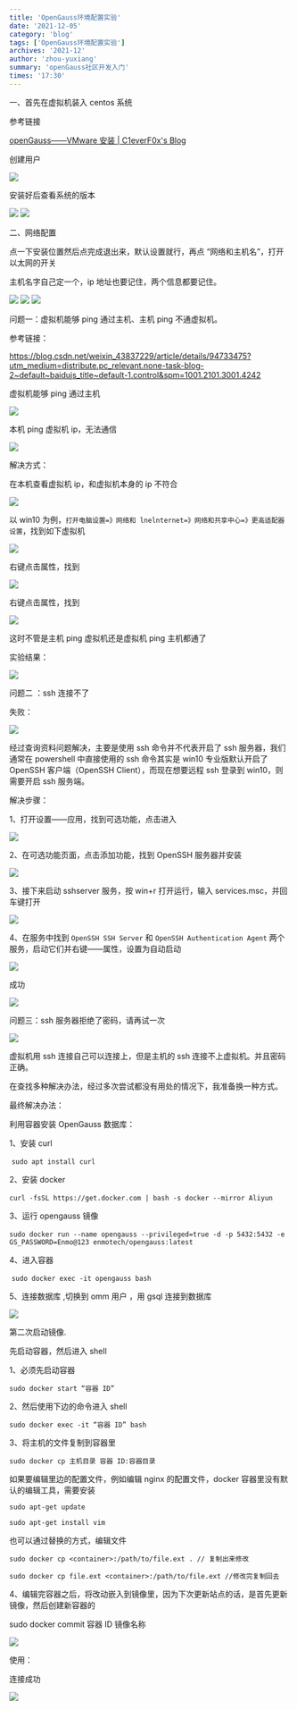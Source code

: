 ```yaml
---
title: 'OpenGauss环境配置实验'
date: '2021-12-05'
category: 'blog'
tags: ['OpenGauss环境配置实验']
archives: '2021-12'
author: 'zhou-yuxiang'
summary: 'openGauss社区开发入门'
times: '17:30'
---
```


一、首先在虚拟机装入 centos 系统

参考链接

[openGauss——VMware 安装 | C1everF0x's Blog](https://c1everf0x.github.io/2021/04/10/openGauss——VMware安装/)

创建用户

<img src='./img/01/clip_image002.jpg'>

安装好后查看系统的版本

<img src='./img/01/clip_image004.jpg'>

<img src='./img/01/clip_image006.jpg'>

二、网络配置

点一下安装位置然后点完成退出来，默认设置就行，再点 “网络和主机名”，打开以太网的开关

主机名字自己定一个，ip 地址也要记住，两个信息都要记住。

<img src='./img/01/clip_image008.jpg'>

<img src='./img/01/clip_image010.jpg'>

<img src='./img/01/clip_image012.jpg'>

问题一：虚拟机能够 ping 通过主机、主机 ping 不通虚拟机。

参考链接：

https://blog.csdn.net/weixin_43837229/article/details/94733475?utm_medium=distribute.pc_relevant.none-task-blog-2~default~baidujs_title~default-1.control&spm=1001.2101.3001.4242

虚拟机能够 ping 通过主机

<img src='./img/01/clip_image014.jpg'>

本机 ping 虚拟机 ip，无法通信

<img src='./img/01/clip_image016.jpg'>

解决方式：

在本机查看虚拟机 ip，和虚拟机本身的 ip 不符合

<img src='./img/01/clip_image018.jpg'>

以 win10 为例，`打开电脑设置=》网络和 lnelnternet=》网络和共享中心=》更高适配器设置`，找到如下虚拟机

<img src='./img/01/clip_image020.jpg'>

右键点击属性，找到

<img src='./img/02/clip_image022.jpg'>

右键点击属性，找到

<img src='./img/02/clip_image024.jpg'>

这时不管是主机 ping 虚拟机还是虚拟机 ping 主机都通了

实验结果：

<img src='./img/02/clip_image026.jpg'>

问题二 ：ssh 连接不了

失败：

<img src='./img/02/clip_image028.jpg'>

经过查询资料问题解决，主要是使用 ssh 命令并不代表开启了 ssh 服务器，我们通常在 powershell 中直接使用的 ssh 命令其实是 win10 专业版默认开启了 OpenSSH 客户端（OpenSSH Client），而现在想要远程 ssh 登录到 win10，则需要开启 ssh 服务端。

解决步骤：

1、打开设置——应用，找到可选功能，点击进入

<img src='./img/02/clip_image030.jpg'>

2、在可选功能页面，点击添加功能，找到 OpenSSH 服务器并安装

<img src='./img/02/clip_image032.jpg'>

3、接下来启动 sshserver 服务，按 win+r 打开运行，输入 services.msc，并回车键打开

<img src='./img/02/clip_image034.jpg'>

4、在服务中找到 `OpenSSH SSH Server` 和 `OpenSSH Authentication Agent` 两个服务，启动它们并右键——属性，设置为自动启动

<img src='./img/02/clip_image036.jpg'>

成功

<img src='./img/02/clip_image038.jpg'>

问题三：ssh 服务器拒绝了密码，请再试一次

<img src='./img/02/clip_image040.jpg'>

虚拟机用 ssh 连接自己可以连接上，但是主机的 ssh 连接不上虚拟机。并且密码正确。

在查找多种解决办法，经过多次尝试都没有用处的情况下，我准备换一种方式。

最终解决办法：

利用容器安装 OpenGauss 数据库：

1、安装 curl

​ `sudo apt install curl`

2、安装 docker

​ `curl -fsSL https://get.docker.com | bash -s docker --mirror Aliyun`

3、运行 opengauss 镜像

​ `sudo docker run --name opengauss --privileged=true -d -p 5432:5432 -e GS_PASSWORD=Enmo@123 enmotech/opengauss:latest`

4、进入容器

​ `sudo docker exec -it opengauss bash`

5、连接数据库 ,切换到 omm 用户 ，用 gsql 连接到数据库

<img src='./img/03/clip_image042.jpg'>

第二次启动镜像.

先启动容器，然后进入 shell

1、必须先启动容器

`sudo docker start “容器 ID”`

2、然后使用下边的命令进入 shell

`sudo docker exec -it “容器 ID” bash`

3、将主机的文件复制到容器里

`sudo docker cp 主机目录 容器 ID:容器目录`

如果要编辑里边的配置文件，例如编辑 nginx 的配置文件，docker 容器里没有默认的编辑工具，需要安装

`sudo apt-get update`

`sudo apt-get install vim`

也可以通过替换的方式，编辑文件

```
sudo docker cp <container>:/path/to/file.ext . // 复制出来修改

sudo docker cp file.ext <container>:/path/to/file.ext //修改完复制回去
```

4、编辑完容器之后，将改动嵌入到镜像里，因为下次更新站点的话，是首先更新镜像，然后创建新容器的

sudo docker commit 容器 ID 镜像名称

<img src='./img/03/clip_image044.jpg'>

使用：

连接成功

<img src='./img/03/clip_image046.png'>
